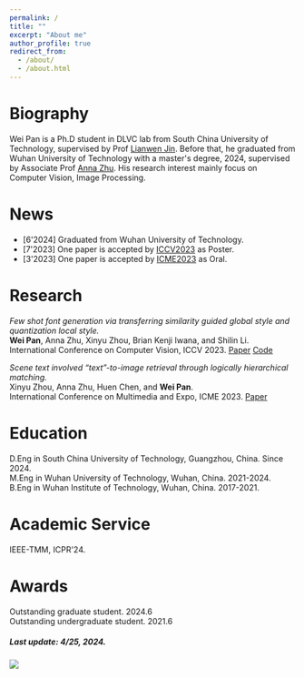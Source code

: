 ```yaml
---
permalink: /
title: ""
excerpt: "About me"
author_profile: true
redirect_from: 
  - /about/
  - /about.html
---
```



# Biography
Wei Pan is a Ph.D student in DLVC lab from South China University of Technology, supervised by Prof [Lianwen Jin](http://www.dlvc-lab.net/lianwen/Index.html). Before that, he graduated from Wuhan University of Technology with a master's degree, 2024, supervised by Associate Prof [Anna Zhu](http://cst.whut.edu.cn/xygk/szdw/201809/t20180911_876961.shtml). His research interest mainly focus on Computer Vision, Image Processing. 


# News

* [6'2024] Graduated from Wuhan University of Technology.
* [7'2023] One paper is accepted by [ICCV2023](https://iccv2023.thecvf.com/) as Poster.  
* [3'2023] One paper is accepted by [ICME2023](https://www.2023.ieeeicme.org/) as Oral.



# Research

*Few shot font generation via transferring similarity guided global style and quantization local style.*  
**Wei Pan**, Anna Zhu, Xinyu Zhou, Brian Kenji Iwana, and Shilin Li.  
International Conference on Computer Vision, ICCV 2023. [Paper](https://openaccess.thecvf.com/content/ICCV2023/html/Pan_Few_Shot_Font_Generation_Via_Transferring_Similarity_Guided_Global_Style_ICCV_2023_paper.html) [Code](https://github.com/awei669/VQ-Font)  



*Scene text involved “text”-to-image retrieval through logically hierarchical matching.*    
Xinyu Zhou, Anna Zhu, Huen Chen, and **Wei Pan**.  
International Conference on Multimedia and Expo, ICME 2023. [Paper](https://ieeexplore.ieee.org/abstract/document/10219982)  








# Education

D.Eng in South China University of Technology, Guangzhou, China. Since 2024.  
M.Eng in Wuhan University of Technology, Wuhan, China. 2021-2024.  
B.Eng in Wuhan Institute of Technology, Wuhan, China. 2017-2021.  

# Academic Service

IEEE-TMM, ICPR'24.

# Awards

Outstanding graduate student. 2024.6  
Outstanding undergraduate student. 2021.6


##### Last update: 4/25, 2024.


<a href='https://clustrmaps.com/site/1c07b'  title='Visit tracker'><img src='//clustrmaps.com/map_v2.png?cl=ffffff&w=400&t=tt&d=VwMJpNfSRvymxWpJ1PNkRBvE9Y8CcuHGeT4blD1IzLc&co=2d78ad&ct=ffffff'/></a>





